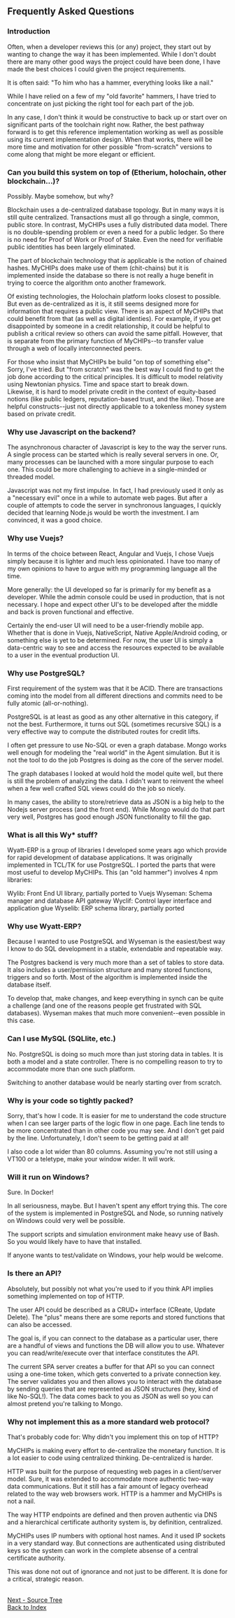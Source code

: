 ## Frequently Asked Questions

### Introduction
Often, when a developer reviews this (or any) project, they start out by 
wanting to change the way it has been implemented.  While I don't doubt there 
are many other good ways the project could have been done, I have made the best 
choices I could given the project requirements.

It is often said:
  "To him who has a hammer, everything looks like a nail."

While I have relied on a few of my "old favorite" hammers, I have tried to
concentrate on just picking the right tool for each part of the job.

In any case, I don't think it would be constructive to back up or start over on 
significant parts of the toolchain right now.  Rather, the best pathway forward 
is to get this reference implementation working as well as possible using its 
current implementation design.  When that works, there will be more time and 
motivation for other possible "from-scratch" versions to come along that might 
be more elegant or efficient.

### Can you build this system on top of (Etherium, holochain, other blockchain...)?

Possibly.  Maybe somehow, but why?

Blockchain uses a de-centralized database topology.  But in many ways it is
still quite centralized.  Transactions must all go through a single, common, 
public store.  In contrast, MyCHIPs uses a fully distributed data model.
There is no double-spending problem or even a need for a public ledger.
So there is no need for Proof of Work or Proof of Stake.  Even the need for 
verifiable public identities has been largely eliminated.

The part of blockchain technology that _is_ applicable is the notion of chained
hashes.  MyCHIPs does make use of them (chit-chains) but it is implemented 
inside the database so there is not really a huge benefit in trying to coerce
the algorithm onto another framework.

Of existing technologies, the Holochain platform looks closest to possible.
But even as de-centralized as it is, it still seems designed more for 
information that requires a public view.  There is an aspect of MyCHIPs that
could benefit from that (as well as digital identies).  For example, if you get
disappointed by someone in a credit relationship, it could be helpful to 
publish a critical review so others can avoid the same pitfall.  However, that
is separate from the primary function of MyCHIPs--to transfer value through a
web of locally interconnected peers.

For those who insist that MyCHIPs be build "on top of something else":
Sorry, I've tried.  But "from scratch" was the best way I could find to get the
job done according to the critical principles.  It is difficult to model 
relativity using Newtonian physics.  Time and space start to break down.  
Likewise, it is hard to model private credit in the context of equity-based 
notions (like public ledgers, reputation-based trust, and the like).  Those are 
helpful constructs--just not directly applicable to a tokenless money system 
based on private credit.

### Why use Javascript on the backend?

The asynchronous character of Javascript is key to the way the server runs.  A
single process can be started which is really several servers in one.  Or, many
processes can be launched with a more singular purpose to each one.  This could
be more challenging to achieve in a single-minded or threaded model.

Javascript was not my first impulse.  In fact, I had previously used it only as 
a "necessary evil" once in a while to automate web pages.  But after a couple of
attempts to code the server in synchronous languages, I quickly decided that
learning Node.js would be worth the investment.  I am convinced, it was a good
choice.

### Why use Vuejs?

In terms of the choice between React, Angular and Vuejs, I chose Vuejs simply
because it is lighter and much less opinionated.  I have too many of my own
opinions to have to argue with my programming language all the time.

More generally: the UI developed so far is primarily for my benefit as a 
developer.  While the admin console could be used in production, that is not 
necessary.  I hope and expect other UI's to be developed after the middle and 
back is proven functional and effective.

Certainly the end-user UI will need to be a user-friendly mobile app.  Whether
that is done in Vuejs, NativeScript, Native Apple/Android coding, or something
else  is yet to be determined.  For now, the user UI is simply a data-centric 
way to see and access the resources expected to be available to a user in the 
eventual production UI.

### Why use PostgreSQL?

First requirement of the system was that it be ACID.  There are transactions
coming into the model from all different directions and commits need to be
fully atomic (all-or-nothing).

PostgreSQL is at least as good as any other alternative in this category, if
not the best.  Furthermore, it turns out SQL (sometimes recursive SQL) is a
very effective way to compute the distributed routes for credit lifts.

I often get pressure to use No-SQL or even a graph database.  Mongo works
well enough for modeling the "real world" in the Agent simulation.  But it is
not the tool to do the job Postgres is doing as the core of the server model.

The graph databases I looked at would hold the model quite well, but there is
still the problem of analyzing the data.  I didn't want to reinvent the wheel
when a few well crafted SQL views could do the job so nicely.

In many cases, the ability to store/retrieve data as JSON is a big help to the
Nodejs server process (and the front end).  While Mongo would do that part very 
well, Postgres has good enough JSON functionality to fill the gap.

### What is all this Wy* stuff?

Wyatt-ERP is a group of libraries I developed some years ago which provide for
rapid development of database applications.  It was originally implemented in 
TCL/TK for use PostgreSQL.  I ported the parts that were most useful to develop
MyCHIPs.  This (an "old hammer") involves 4 npm libraries:

  Wylib: Front End UI library, partially ported to Vuejs
  Wyseman: Schema manager and database API gateway
  Wyclif: Control layer interface and application glue
  Wyselib: ERP schema library, partially ported

### Why use Wyatt-ERP?

Because I wanted to use PostgreSQL and Wyseman is the easiest/best way I know 
to do SQL development in a stable, extendable and repeatable way.

The Postgres backend is very much more than a set of tables to store data.  It
also includes a user/permission structure and many stored functions, triggers
and so forth.  Most of the algorithm is implemented inside the database itself.

To develop that, make changes, and keep everything in synch can be quite a
challenge (and one of the reasons people get frustrated with SQL databases).
Wyseman makes that much more convenient--even possible in this case.

### Can I use MySQL (SQLlite, etc.)

No.  PostgreSQL is doing so much more than just storing data in tables.  It is 
both a model and a state controller.  There is no compelling reason to try to 
accommodate more than one such platform.

Switching to another database would be nearly starting over from scratch.

### Why is your code so tightly packed?

Sorry, that's how I code.  It is easier for me to understand the code structure
when I can see larger parts of the logic flow in one page.  Each line tends to
be more concentrated than in other code you may see.  And I don't get paid by 
the line.  Unfortunately, I don't seem to be getting paid at all!

I also code a lot wider than 80 columns.  Assuming you're not still using a
VT100 or a teletype, make your window wider.  It will work.

### Will it run on Windows?

Sure.  In Docker!

In all seriousness, maybe.  But I haven't spent any effort trying this.  The
core of the system is implemented in PostgreSQL and Node, so running natively
on Windows could very well be possible.

The support scripts and simulation environment make heavy use of Bash.  So you 
would likely have to have that installed.  

If anyone wants to test/validate on Windows, your help would be welcome.

### Is there an API?

Absolutely, but possibly not what you're used to if you think API implies 
something implemented on top of HTTP.

The user API could be described as a CRUD+ interface (CReate, Update Delete).
The "plus" means there are some reports and stored functions that can also be
accessed.

The goal is, if you can connect to the database as a particular user, there are
a handful of views and functions the DB will allow you to use.  Whatever you
can read/write/execute over that interface constitutes the API.

The current SPA server creates a buffer for that API so you can connect using
a one-time token, which gets converted to a private connection key.  The
server validates you and then allows you to interact with the database by
sending queries that are represented as JSON structures (hey, kind of like
No-SQL!).  The data comes back to you as JSON as well so you can almost pretend
you're talking to Mongo.

### Why not implement this as a more standard web protocol?

That's probably code for: Why didn't you implement this on top of HTTP?

MyCHIPs is making every effort to de-centralize the monetary function.  It is
a lot easier to code using centralized thinking.  De-centralized is harder.

HTTP was built for the purpose of requesting web pages in a client/server
model.  Sure, it was extended to accommodate more authentic two-way data
communications.  But it still has a fair amount of legacy overhead related to
the way web browsers work.  HTTP is a hammer and MyCHIPs is not a nail.

The way HTTP endpoints are defined and then proven authentic via DNS and a 
hierarchical certificate authority system is, by definition, centralized.

MyCHIPs uses IP numbers with optional host names.  And it used IP sockets in a
very standard way.  But connections are authenticated using distributed keys so
the system can work in the complete absense of a central certificate authority.

This was done not out of ignorance and not just to be different.  It is done 
for a critical, strategic reason.

<br>[Next - Source Tree](ref-source.md)
<br>[Back to Index](README.md#contents)
